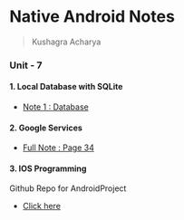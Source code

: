 # Native Android Notes

> Kushagra Acharya

### Unit - 7

#### 1. Local Database with SQLite

- [Note 1 : Database](/db.md)

#### 2. Google Services

- [Full Note : Page 34](/unit-7.pdf)

#### 3. IOS Programming

Github Repo for AndroidProject

- [Click here](https://gitlab.com/schixor88/android-app-example)
